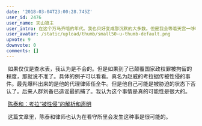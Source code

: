 ```yaml
---
date: '2018-03-04T23:00:28.745Z'
user_id: 2476
user_name: 天山狼主
user_intro: 在这个万马齐喑的年代。我也只好变成那沉默的大多数。但是我会等着天宫一哆嗦的那天
user_avatar: /static/upload/thumb/small50-u-thumb-default.png
upvote: 9
downvote: 0
comments: []
---
```


 如果仅仅是查水表，我认为是不会的。但是如果到了已颠覆国家政权罪被拘留的程度，那就说不准了。具体的例子可以看看。真名为赵威的考拉据传被性侵的事件。最先爆料出来的是他的代理律师任全牛。但是他自己可能是被胁迫的状态下否认了。后来人群刘备已造谣最抓捕了。我认为这个事情是真的可能性是很大的。

 [陈泰和：考拉“被性侵”的解析和声明](https://www.hrichina.org/chs/zhong-guo-ren-quan-shuang-zhou-kan/chen-tai-he-kao-la-bei-xing-qin-de-jie-xi-he-sheng-ming-tu)

 这篇文章里，陈泰和律师也认为在看守所里会发生这种事是很可能的。
